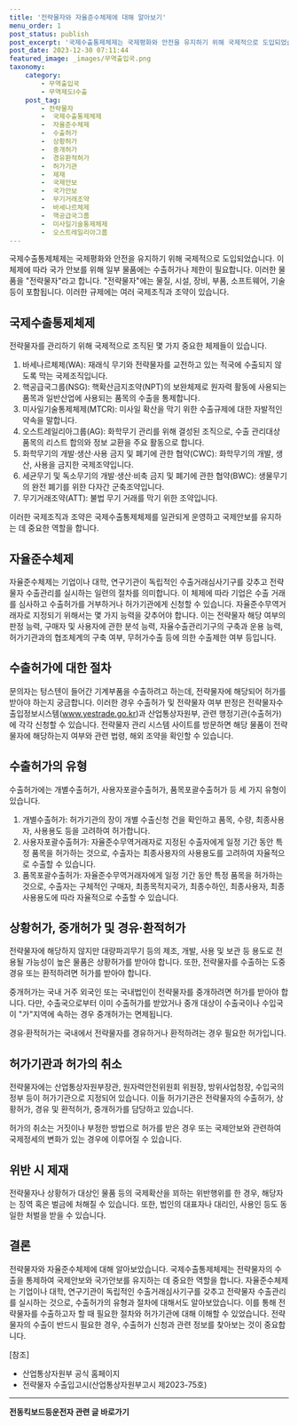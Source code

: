 ```yaml
---
title: '전략물자와 자율준수체제에 대해 알아보기'
menu_order: 1
post_status: publish
post_excerpt: '국제수출통제체제는 국제평화와 안전을 유지하기 위해 국제적으로 도입되었습니다. 이 체제에 따라 국가 안보를 위해 일부 물품에는 수출허가나 제한이 필요합니다. 이러한 물품을  전략물자 라고 합니다.  전략물자 에는 물질, 시설, 장비, 부품, 소프트웨어, 기술 등이 포함됩니다. 이러한 규제에는 여러 국제조직과 조약이 있습니다.'
post_date: 2023-12-30 07:11:44
featured_image: _images/무역출입국.png
taxonomy:
    category:
        - 무역출입국
        - 무역제도Ⅰ수출
    post_tag:
        - 전략물자
        -  국제수출통제체제
        -  자율준수체제
        -  수출허가
        -  상황허가
        -  중개허가
        -  경유환적허가
        -  허가기관
        -  제재
        -  국제안보
        -  국가안보
        -  무기거래조약
        -  바세나르체제
        -  핵공급국그룹
        -  미사일기술통제체제
        -  오스트레일리아그룹
---
```



국제수출통제체제는 국제평화와 안전을 유지하기 위해 국제적으로 도입되었습니다. 이 체제에 따라 국가 안보를 위해 일부 물품에는 수출허가나 제한이 필요합니다. 이러한 물품을 "전략물자"라고 합니다. "전략물자"에는 물질, 시설, 장비, 부품, 소프트웨어, 기술 등이 포함됩니다. 이러한 규제에는 여러 국제조직과 조약이 있습니다.

## 국제수출통제체제

전략물자를 관리하기 위해 국제적으로 조직된 몇 가지 중요한 체제들이 있습니다. 

1. 바세나르체제(WA): 재래식 무기와 전략물자를 교전하고 있는 적국에 수출되지 않도록 막는 국제조직입니다.
2. 핵공급국그룹(NSG): 핵확산금지조약(NPT)의 보완체제로 원자력 활동에 사용되는 품목과 일반산업에 사용되는 품목의 수출을 통제합니다.
3. 미사일기술통제체제(MTCR): 미사일 확산을 막기 위한 수출규제에 대한 자발적인 약속을 말합니다.
4. 오스트레일리아그룹(AG): 화학무기 관리를 위해 결성된 조직으로, 수출 관리대상 품목의 리스트 합의와 정보 교환을 주요 활동으로 합니다.
5. 화학무기의 개발·생산·사용 금지 및 폐기에 관한 협약(CWC): 화학무기의 개발, 생산, 사용을 금지한 국제조약입니다.
6. 세균무기 및 독소무기의 개발·생산·비축 금지 및 폐기에 관한 협약(BWC): 생물무기의 완전 폐기를 위한 다자간 군축조약입니다.
7. 무기거래조약(ATT): 불법 무기 거래를 막기 위한 조약입니다.

이러한 국제조직과 조약은 국제수출통제체제를 일관되게 운영하고 국제안보를 유지하는 데 중요한 역할을 합니다.

## 자율준수체제

자율준수체제는 기업이나 대학, 연구기관이 독립적인 수출거래심사기구를 갖추고 전략물자 수출관리를 실시하는 일련의 절차를 의미합니다. 이 체제에 따라 기업은 수출 거래를 심사하고 수출허가를 거부하거나 허가기관에게 신청할 수 있습니다. 자율준수무역거래자로 지정되기 위해서는 몇 가지 능력을 갖추어야 합니다. 이는 전략물자 해당 여부의 판정 능력, 구매자 및 사용자에 관한 분석 능력, 자율수출관리기구의 구축과 운용 능력, 허가기관과의 협조체계의 구축 여부, 무허가수출 등에 의한 수출제한 여부 등입니다.

## 수출허가에 대한 절차

문의자는 텅스텐이 들어간 기계부품을 수출하려고 하는데, 전략물자에 해당되어 허가를 받아야 하는지 궁금합니다. 이러한 경우 수출허가 및 전략물자 여부 판정은 전략물자수출입정보시스템(www.yestrade.go.kr)과 산업통상자원부, 관련 행정기관(수출허가)에 각각 신청할 수 있습니다. 전략물자 관리 시스템 사이트를 방문하면 해당 물품이 전략물자에 해당하는지 여부와 관련 법령, 해외 조약을 확인할 수 있습니다.

## 수출허가의 유형

수출허가에는 개별수출허가, 사용자포괄수출허가, 품목포괄수출허가 등 세 가지 유형이 있습니다.

1. 개별수출허가: 허가기관의 장이 개별 수출신청 건을 확인하고 품목, 수량, 최종사용자, 사용용도 등을 고려하여 허가합니다.
2. 사용자포괄수출허가: 자율준수무역거래자로 지정된 수출자에게 일정 기간 동안 특정 품목을 허가하는 것으로, 수출자는 최종사용자의 사용용도를 고려하여 자율적으로 수출할 수 있습니다.
3. 품목포괄수출허가: 자율준수무역거래자에게 일정 기간 동안 특정 품목을 허가하는 것으로, 수출자는 구체적인 구매자, 최종목적지국가, 최종수하인, 최종사용자, 최종사용용도에 따라 자율적으로 수출할 수 있습니다.

## 상황허가, 중개허가 및 경유·환적허가

전략물자에 해당하지 않지만 대량파괴무기 등의 제조, 개발, 사용 및 보관 등 용도로 전용될 가능성이 높은 물품은 상황허가를 받아야 합니다. 또한, 전략물자를 수출하는 도중 경유 또는 환적하려면 허가를 받아야 합니다.

중개허가는 국내 거주 외국인 또는 국내법인이 전략물자를 중개하려면 허가를 받아야 합니다. 다만, 수출국으로부터 이미 수출허가를 받았거나 중개 대상이 수출국이나 수입국이 "가"지역에 속하는 경우 중개허가는 면제됩니다.

경유·환적허가는 국내에서 전략물자를 경유하거나 환적하려는 경우 필요한 허가입니다.

## 허가기관과 허가의 취소

전략물자에는 산업통상자원부장관, 원자력안전위원회 위원장, 방위사업청장, 수입국의 정부 등이 허가기관으로 지정되어 있습니다. 이들 허가기관은 전략물자의 수출허가, 상황허가, 경유 및 환적허가, 중개허가를 담당하고 있습니다.

허가의 취소는 거짓이나 부정한 방법으로 허가를 받은 경우 또는 국제안보와 관련하여 국제정세의 변화가 있는 경우에 이루어질 수 있습니다.

## 위반 시 제재

전략물자나 상황허가 대상인 물품 등의 국제확산을 꾀하는 위반행위를 한 경우, 해당자는 징역 혹은 벌금에 처해질 수 있습니다. 또한, 법인의 대표자나 대리인, 사용인 등도 동일한 처벌을 받을 수 있습니다.

## 결론

전략물자와 자율준수체제에 대해 알아보았습니다. 국제수출통제체제는 전략물자의 수출을 통제하여 국제안보와 국가안보를 유지하는 데 중요한 역할을 합니다. 자율준수체제는 기업이나 대학, 연구기관이 독립적인 수출거래심사기구를 갖추고 전략물자 수출관리를 실시하는 것으로, 수출허가의 유형과 절차에 대해서도 알아보았습니다. 이를 통해 전략물자를 수출하고자 할 때 필요한 절차와 허가기관에 대해 이해할 수 있었습니다. 전략물자의 수출이 반드시 필요한 경우, 수출허가 신청과 관련 정보를 찾아보는 것이 중요합니다.

[참조]
- 산업통상자원부 공식 홈페이지
- 전략물자 수출입고시(산업통상자원부고시 제2023-75호)
<!-- wp:separator -->
<hr class="wp-block-separator has-alpha-channel-opacity"/>
<!-- /wp:separator -->

<!-- wp:group {"backgroundColor":"base","layout":{"type":"constrained"}} -->
<div class="wp-block-group has-base-background-color has-background"><!-- wp:paragraph {"align":"center","fontSize":"medium"} -->
<p class="has-text-align-center has-large-font-size"><strong>전동킥보드등운전자 관련 글 바로가기</strong></p>
<!-- /wp:paragraph -->


<!-- wp:latest-posts
{"categories":[{"id":1824,"count":19,"description":"","link":"https://uknowlaw.com/category/%ec%a0%84%eb%8f%99%ed%82%a5%eb%b3%b4%eb%93%9c%eb%93%b1%ec%9a%b4%ec%a0%84%ec%9e%90/","name":"전동킥보드등운전자","slug":"전동킥보드등운전자","taxonomy":"category","parent":0,"meta":[],"_links":{"self":[{"href":"https://uknowlaw.com/wp-json/wp/v2/categories/1824"}],"collection":[{"href":"https://uknowlaw.com/wp-json/wp/v2/categories"}],"about":[{"href":"https://uknowlaw.com/wp-json/wp/v2/taxonomies/category"}],"wp:post_type":[{"href":"https://uknowlaw.com/wp-json/wp/v2/posts?categories=1824"}],"curies":[{"name":"wp","href":"https://api.w.org/{rel}","templated":true}]}}],"postsToShow":100,"excerptLength":28,"postLayout":"grid","columns":2,"featuredImageAlign":"left","featuredImageSizeSlug":"large","fontSize":"small"} /--></div>
<!-- /wp:group -->